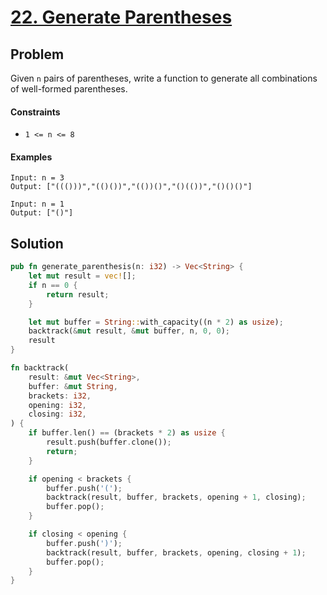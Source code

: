 # [22. Generate Parentheses](https://leetcode.com/problems/generate-parentheses/)

## Problem

Given `n` pairs of parentheses, write a function to generate all combinations of
well-formed parentheses.

#### Constraints

* `1 <= n <= 8`

#### Examples

```text
Input: n = 3
Output: ["((()))","(()())","(())()","()(())","()()()"]
```

```text
Input: n = 1
Output: ["()"]
```

## Solution

```rust
pub fn generate_parenthesis(n: i32) -> Vec<String> {
    let mut result = vec![];
    if n == 0 {
        return result;
    }

    let mut buffer = String::with_capacity((n * 2) as usize);
    backtrack(&mut result, &mut buffer, n, 0, 0);
    result
}

fn backtrack(
    result: &mut Vec<String>,
    buffer: &mut String,
    brackets: i32,
    opening: i32,
    closing: i32,
) {
    if buffer.len() == (brackets * 2) as usize {
        result.push(buffer.clone());
        return;
    }

    if opening < brackets {
        buffer.push('(');
        backtrack(result, buffer, brackets, opening + 1, closing);
        buffer.pop();
    }

    if closing < opening {
        buffer.push(')');
        backtrack(result, buffer, brackets, opening, closing + 1);
        buffer.pop();
    }
}
```